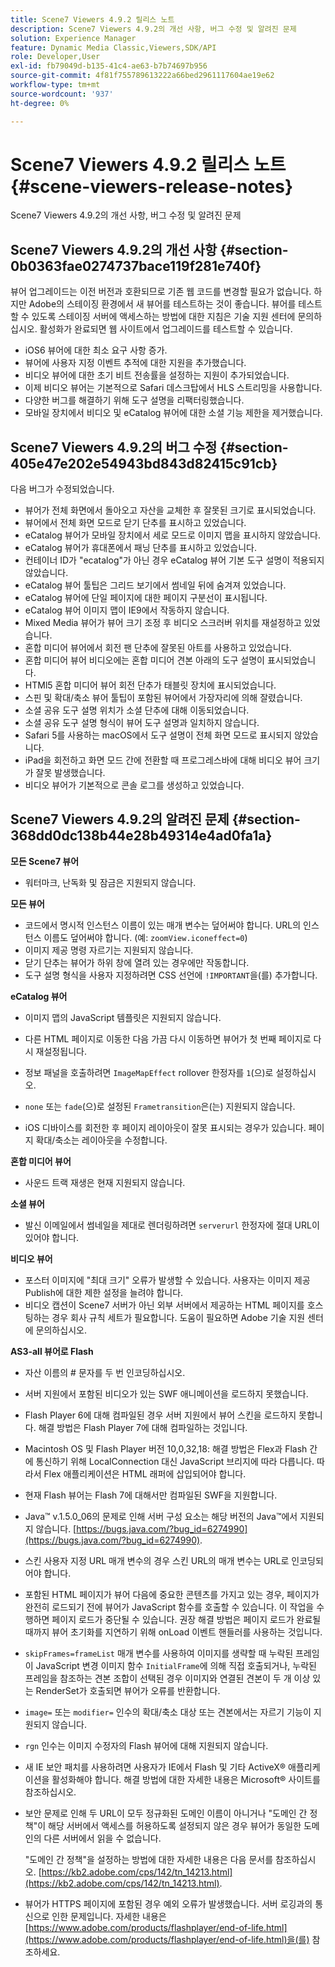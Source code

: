 ```yaml
---
title: Scene7 Viewers 4.9.2 릴리스 노트
description: Scene7 Viewers 4.9.2의 개선 사항, 버그 수정 및 알려진 문제
solution: Experience Manager
feature: Dynamic Media Classic,Viewers,SDK/API
role: Developer,User
exl-id: fb79049d-b135-41c4-ae63-b7b74697b956
source-git-commit: 4f81f755789613222a66bed2961117604ae19e62
workflow-type: tm+mt
source-wordcount: '937'
ht-degree: 0%

---
```


# Scene7 Viewers 4.9.2 릴리스 노트{#scene-viewers-release-notes}

Scene7 Viewers 4.9.2의 개선 사항, 버그 수정 및 알려진 문제

## Scene7 Viewers 4.9.2의 개선 사항 {#section-0b0363fae0274737bace119f281e740f}

뷰어 업그레이드는 이전 버전과 호환되므로 기존 웹 코드를 변경할 필요가 없습니다. 하지만 Adobe의 스테이징 환경에서 새 뷰어를 테스트하는 것이 좋습니다. 뷰어를 테스트할 수 있도록 스테이징 서버에 액세스하는 방법에 대한 지침은 기술 지원 센터에 문의하십시오. 활성화가 완료되면 웹 사이트에서 업그레이드를 테스트할 수 있습니다.

* iOS6 뷰어에 대한 최소 요구 사항 증가.
* 뷰어에 사용자 지정 이벤트 추적에 대한 지원을 추가했습니다.
* 비디오 뷰어에 대한 초기 비트 전송률을 설정하는 지원이 추가되었습니다.
* 이제 비디오 뷰어는 기본적으로 Safari 데스크탑에서 HLS 스트리밍을 사용합니다.
* 다양한 버그를 해결하기 위해 도구 설명을 리팩터링했습니다.
* 모바일 장치에서 비디오 및 eCatalog 뷰어에 대한 소셜 기능 제한을 제거했습니다.

## Scene7 Viewers 4.9.2의 버그 수정 {#section-405e47e202e54943bd843d82415c91cb}

다음 버그가 수정되었습니다.

* 뷰어가 전체 화면에서 돌아오고 자산을 교체한 후 잘못된 크기로 표시되었습니다.
* 뷰어에서 전체 화면 모드로 닫기 단추를 표시하고 있었습니다.
* eCatalog 뷰어가 모바일 장치에서 세로 모드로 이미지 맵을 표시하지 않았습니다.
* eCatalog 뷰어가 휴대폰에서 패닝 단추를 표시하고 있었습니다.
* 컨테이너 ID가 &quot;ecatalog&quot;가 아닌 경우 eCatalog 뷰어 기본 도구 설명이 적용되지 않았습니다.
* eCatalog 뷰어 툴팁은 그리드 보기에서 썸네일 뒤에 숨겨져 있었습니다.
* eCatalog 뷰어에 단일 페이지에 대한 페이지 구분선이 표시됩니다.
* eCatalog 뷰어 이미지 맵이 IE9에서 작동하지 않습니다.
* Mixed Media 뷰어가 뷰어 크기 조정 후 비디오 스크러버 위치를 재설정하고 있었습니다.
* 혼합 미디어 뷰어에서 회전 팬 단추에 잘못된 아트를 사용하고 있었습니다.
* 혼합 미디어 뷰어 비디오에는 혼합 미디어 견본 아래의 도구 설명이 표시되었습니다.
* HTMl5 혼합 미디어 뷰어 회전 단추가 태블릿 장치에 표시되었습니다.
* 스핀 및 확대/축소 뷰어 툴팁이 포함된 뷰어에서 가장자리에 의해 잘렸습니다.
* 소셜 공유 도구 설명 위치가 소셜 단추에 대해 이동되었습니다.
* 소셜 공유 도구 설명 형식이 뷰어 도구 설명과 일치하지 않습니다.
* Safari 5를 사용하는 macOS에서 도구 설명이 전체 화면 모드로 표시되지 않았습니다.
* iPad을 회전하고 화면 모드 간에 전환할 때 프로그레스바에 대해 비디오 뷰어 크기가 잘못 발생했습니다.
* 비디오 뷰어가 기본적으로 콘솔 로그를 생성하고 있었습니다.

## Scene7 Viewers 4.9.2의 알려진 문제 {#section-368dd0dc138b44e28b49314e4ad0fa1a}

**모든 Scene7 뷰어**

* 워터마크, 난독화 및 잠금은 지원되지 않습니다.

**모든 뷰어**

* 코드에서 명시적 인스턴스 이름이 있는 매개 변수는 덮어써야 합니다. URL의 인스턴스 이름도 덮어써야 합니다. (예: `zoomView.iconeffect=0`)
* 이미지 제공 명령 자르기는 지원되지 않습니다.
* 닫기 단추는 뷰어가 하위 창에 열려 있는 경우에만 작동합니다.
* 도구 설명 형식을 사용자 지정하려면 CSS 선언에 `!IMPORTANT`을(를) 추가합니다.

**eCatalog 뷰어**

* 이미지 맵의 JavaScript 템플릿은 지원되지 않습니다.
* 다른 HTML 페이지로 이동한 다음 가끔 다시 이동하면 뷰어가 첫 번째 페이지로 다시 재설정됩니다.
* 정보 패널을 호출하려면 `ImageMapEffect` rollover 한정자를 `1`(으)로 설정하십시오.

* `none` 또는 `fade`(으)로 설정된 `Frametransition`은(는) 지원되지 않습니다.

* iOS 디바이스를 회전한 후 페이지 레이아웃이 잘못 표시되는 경우가 있습니다. 페이지 확대/축소는 레이아웃을 수정합니다.

**혼합 미디어 뷰어**

* 사운드 트랙 재생은 현재 지원되지 않습니다.

**소셜 뷰어**

* 발신 이메일에서 썸네일을 제대로 렌더링하려면 `serverurl` 한정자에 절대 URL이 있어야 합니다.

**비디오 뷰어**

* 포스터 이미지에 &quot;최대 크기&quot; 오류가 발생할 수 있습니다. 사용자는 이미지 제공 Publish에 대한 제한 설정을 늘려야 합니다.
* 비디오 캡션이 Scene7 서버가 아닌 외부 서버에서 제공하는 HTML 페이지를 호스팅하는 경우 회사 규칙 세트가 필요합니다. 도움이 필요하면 Adobe 기술 지원 센터에 문의하십시오.

**AS3-all 뷰어로 Flash**

* 자산 이름의 # 문자를 두 번 인코딩하십시오.
* 서버 지원에서 포함된 비디오가 있는 SWF 애니메이션을 로드하지 못했습니다.
* Flash Player 6에 대해 컴파일된 경우 서버 지원에서 뷰어 스킨을 로드하지 못합니다. 해결 방법은 Flash Player 7에 대해 컴파일하는 것입니다.
* Macintosh OS 및 Flash Player 버전 10,0,32,18: 해결 방법은 Flex과 Flash 간에 통신하기 위해 LocalConnection 대신 JavaScript 브리지에 따라 다릅니다. 따라서 Flex 애플리케이션은 HTML 래퍼에 삽입되어야 합니다.
* 현재 Flash 뷰어는 Flash 7에 대해서만 컴파일된 SWF을 지원합니다.
* Java™ v.1.5.0_06의 문제로 인해 서버 구성 요소는 해당 버전의 Java™에서 지원되지 않습니다. [https://bugs.java.com/?bug_id=6274990](https://bugs.java.com/?bug_id=6274990).
* 스킨 사용자 지정 URL 매개 변수의 경우 스킨 URL의 매개 변수는 URL로 인코딩되어야 합니다.
* 포함된 HTML 페이지가 뷰어 다음에 중요한 콘텐츠를 가지고 있는 경우, 페이지가 완전히 로드되기 전에 뷰어가 JavaScript 함수를 호출할 수 있습니다. 이 작업을 수행하면 페이지 로드가 중단될 수 있습니다. 권장 해결 방법은 페이지 로드가 완료될 때까지 뷰어 초기화를 지연하기 위해 onLoad 이벤트 핸들러를 사용하는 것입니다.
* `skipFrames=frameList` 매개 변수를 사용하여 이미지를 생략할 때 누락된 프레임이 JavaScript 변경 이미지 함수 `InitialFrame`에 의해 직접 호출되거나, 누락된 프레임을 참조하는 견본 조합이 선택된 경우 이미지와 연결된 견본이 두 개 이상 있는 RenderSet가 호출되면 뷰어가 오류를 반환합니다.

* `image=` 또는 `modifier=` 인수의 확대/축소 대상 또는 견본에서는 자르기 기능이 지원되지 않습니다.

* `rgn` 인수는 이미지 수정자의 Flash 뷰어에 대해 지원되지 않습니다.
* 새 IE 보안 패치를 사용하려면 사용자가 IE에서 Flash 및 기타 ActiveX® 애플리케이션을 활성화해야 합니다. 해결 방법에 대한 자세한 내용은 Microsoft® 사이트를 참조하십시오.
* 보안 문제로 인해 두 URL이 모두 정규화된 도메인 이름이 아니거나 &quot;도메인 간 정책&quot;이 해당 서버에서 액세스를 허용하도록 설정되지 않은 경우 뷰어가 동일한 도메인의 다른 서버에서 읽을 수 없습니다.


  &quot;도메인 간 정책&quot;을 설정하는 방법에 대한 자세한 내용은 다음 문서를 참조하십시오. [https://kb2.adobe.com/cps/142/tn_14213.html](https://kb2.adobe.com/cps/142/tn_14213.html).

* 뷰어가 HTTPS 페이지에 포함된 경우 예외 오류가 발생했습니다. 서버 로깅과의 통신으로 인한 문제입니다. 자세한 내용은 [https://www.adobe.com/products/flashplayer/end-of-life.html](https://www.adobe.com/products/flashplayer/end-of-life.html)을(를) 참조하세요.
